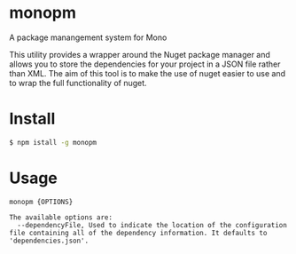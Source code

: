 # monopm
A package manangement system for Mono

This utility provides a wrapper around the Nuget package manager and allows you to store the dependencies for your project in a JSON file rather than XML. The aim of this tool is to make the use of nuget easier to use and to wrap the full functionality of nuget.

# Install

```sh
$ npm istall -g monopm
```

# Usage
```
monopm {OPTIONS}

The available options are:
  --dependencyFile, Used to indicate the location of the configuration file containing all of the dependency information. It defaults to 'dependencies.json'.
```
